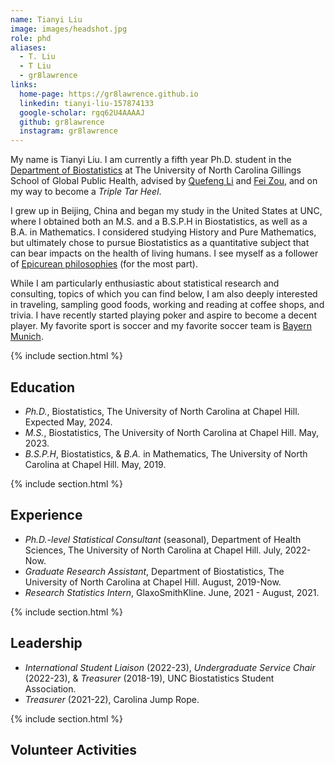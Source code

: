 ```yaml
---
name: Tianyi Liu
image: images/headshot.jpg
role: phd
aliases:
  - T. Liu
  - T Liu
  - gr8lawrence
links:
  home-page: https://gr8lawrence.github.io
  linkedin: tianyi-liu-157874133
  google-scholar: rgq62U4AAAAJ
  github: gr8lawrence
  instagram: gr8lawrence
---
```


My name is Tianyi Liu. I am currently a fifth year Ph.D. student in the [Department of Biostatistics](https://sph.unc.edu/bios/biostatistics/) at The University of North Carolina Gillings School of Global Public Health, advised by [Quefeng Li](http://www.bios.unc.edu/~quefeng/) and [Fei Zou](https://sph.unc.edu/adv_profile/fei-zou-phd/), and on my way to become a *Triple Tar Heel*.

I grew up in Beijing, China and began my study in the United States at UNC, where I obtained both an M.S. and a B.S.P.H in Biostatistics, as well as a B.A. in Mathematics. I considered studying History and Pure Mathematics, but ultimately chose to pursue Biostatistics as a quantitative subject that can bear impacts on the health of living humans. I see myself as a follower of [Epicurean philosophies](https://plato.stanford.edu/entries/epicurus/) (for the most part).

While I am particularly enthusiastic about statistical research and consulting, topics of which you can find below, I am also deeply interested in traveling, sampling good foods, working and reading at coffee shops, and trivia. I have recently started playing poker and aspire to become a decent player. My favorite sport is soccer and my favorite soccer team is [Bayern Munich](https://en.wikipedia.org/wiki/FC_Bayern_Munich).

{% include section.html %}

## Education

* *Ph.D.*, Biostatistics, The University of North Carolina at Chapel Hill. Expected May, 2024.
* *M.S.*, Biostatistics, The University of North Carolina at Chapel Hill. May, 2023.
* *B.S.P.H*, Biostatistics, & *B.A.* in Mathematics, The University of North Carolina at Chapel Hill. May, 2019.

{% include section.html %}
## Experience

* *Ph.D.-level Statistical Consultant* (seasonal), Department of Health Sciences, The University of North Carolina at Chapel Hill. July, 2022-Now.
* *Graduate Research Assistant*, Department of Biostatistics, The University of North Carolina at Chapel Hill. August, 2019-Now.
* *Research Statistics Intern*, GlaxoSmithKline. June, 2021 - August, 2021.

{% include section.html %}
## Leadership

* *International Student Liaison* (2022-23), *Undergraduate Service Chair* (2022-23), & *Treasurer* (2018-19), UNC Biostatistics Student Association.
* *Treasurer* (2021-22), Carolina Jump Rope.


{% include section.html %}
## Volunteer Activities
